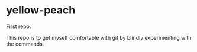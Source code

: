 # yellow-peach
First repo.

This repo is to get myself comfortable with git by blindly experimenting with the commands.

